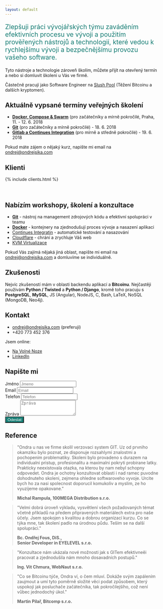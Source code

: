 ```yaml
---
layout: default
---
```


<p style="font-size: 1.5em; color: #157c73 ">
Zlepšuji práci vývojářských týmu zaváděním efektivních procesu ve vývoji a
použitím prověřených nástrojů a technologií, které vedou k rychlejšímu vývoji
a bezpečnějšímu provozu vašeho software.
</p>

Tyto nástroje a technologie zároveň školím, můžete přijít na otevřený termín
a nebo si domluvit školeni u Vás ve firmě.

Částečně pracují jako Software Engineer na [Slush Pool](https://slushpool.com) (Těžení Bitcoinu a dalších kryptomen).

<!--
Pokud se chcete dozvědět víc o tom, co dělám, můžete sledovat můj [blog](/blog), nebo odebírat můj [newsletter](http://go.oxs.cz/skoleni-git-newsletter).
-->

## Aktuálně vypsané termíny veřejných školení

- [__Docker, Compose & Swarm__](https://sedu.cz/terminy/skoleni-dockeru-praha-11-06-2018.html?utm_source=bysika.cz) (pro začátečníky a mírně pokročilé, Praha, 11. - 12. 6. 2018
- [__Git__](https://sedu.cz/terminy/workshop-gitu-pro-zacatecniky-praha-18-06-2018.html?utm_source=bysika.cz) (pro začátečníky a mírně pokročilé) - 18. 6. 2018
- [__Gitlab a Continues Integration__](https://sedu.cz/terminy/gitlab-a-continues-integration-praha-19-06-2018.html?utm_source=bysika.cz) (pro mírně a středně pokročilé) - 19. 6. 2018

Pokud máte zájem o nějaký kurz, napište mi email na <ondrej@ondrejsika.com>

<!--
- [__Docker__](https://sedu.cz/terminy/skoleni-dockeru-praha-22-11-2017.html) (pro začátečníky a mírně pokročilé) - 22. - 23. 11. 2017
- [__Cloudflare__](https://sedu.cz/terminy/clodflare-praha-29-11-2017.html) (pro začátečníky a mírně pokročilé) - 29. 11. 2017
- [Git workshop pro začátečníky](https://sedu.cz/terminy/2017-06-21-workshop-gitu-pro-zacatecniky.html) - 21. 6. 2017
-->

## Klienti

{% include clients.html %}

<div style="height: 20px;"></div>
<style>
.background {
    color: #fff;
    text-align: center;
    background-color: #157c73;
}
</style>


## Nabízím workshopy, školení a konzultace

- [__Git__](https://skoleni-git.cz) - nástroj na management zdrojových kódu a efektivní spolupráci v teamu
- [__Docker__](https://skoleni-docker.cz) - kontejnery na zjednodušují proces vývoje a nasazení aplikaci
- [Continues Integratin](https://sedu.cz/kurzy/continues-integration.html) - automatické testování a nasazování
- [Cloudflare](https://sedu.cz/kurzy/cloudflare.html) - chrání a zrychluje Váš web
- [KVM Virtualizace](https://sedu.cz/kurzy/kvm-virtualizace.html)

Pokud Vás zajímá nějaká jiná oblast, napište mi email na
<ondrej@ondrejsika.com> a domluvíme se individuálně.

## Zkušenosti

Nejvíc zkušeností mám v oblasti backendu aplikací a __Bitcoinu__. Nejčastěji používám __Python / Twisted__ a __Python / Django__, kromě toho pracuju s __PostgreSQL__, __MySQL__, JS (Angular), NodeJS, C, Bash, LaTeX, NoSQL (MongoDB, Neo4j).

<!--
## Přednáším

O všech zmíněných tématech taky občas někde veřejně mluvím. Pokud se
chcete podívat jak moje prezentace vypadají, dají se najít na 
mém [SpeakerDeck](https://speakerdeck.com/ondrejsika). Dále je zde 
většina mých komerčních školení a slidů k nim. Seznam všech 
přednášek včetně zdrojových kódů se dá jednoduše najít 
na [ondrejsika.com/talks](https://ondrejsika.com/talks).
-->


## Kontakt

- <ondrej@ondrejsika.com> (preferuji)
- +420 773 452 376

Jsem online:

- [Na Volné Noze](http://navolnenoze.cz/prezentace/ondrej-sika/)
- [LinkedIn](https://www.linkedin.com/in/ondrejsika)


## Napište mi

<script src='https://www.google.com/recaptcha/api.js'></script>
<form action="https://former.xsika.cz/submit/7/QIdzNqOETQwQlryISrcwIOdDFEpYRBZg/">
  <div class="row">
    <div class="col-md-6">
  <div class="form-group">
    <label for="name">Jméno</label>
    <input type="text" class="form-control" name="name" id="name" placeholder="Jmeno">
  </div>
  </div>
  </div>
  <div class="row">
    <div class="col-md-6">
  <div class="form-group">
    <label for="email">Email</label>
    <input type="email" class="form-control" name="email"  id="email" placeholder="Email">
  </div>
    </div>
    <div class="col-md-6">
  <div class="form-group">
    <label for="phone">Telefon</label>
    <input type="tel" class="form-control" name="phone" id="exampleInputPassword1" placeholder="Telefon">
  </div>
    </div>
  </div>
  <div class="form-group">
    <label for="message">Zpráva</label>
    <textarea class="form-control" name="message" rows="3" placeholder="Zpráva"></textarea>
  </div>
  <div class="form-group">
    <div class="g-recaptcha" data-sitekey="6LdEPxsUAAAAAMhB1wmR-GRfO_KdNWmCcpz7F7RX"></div>
  </div>
  <button type="submit" class="btn btn-default background">Odeslat</button>
</form>


## Reference

> "Ondra u nas ve firme skolil verzovaci system GIT. Uz od prvniho okamziku bylo poznat, ze disponuje rozsahlymi znalostmi a pochopenim problematiky. Skoleni bylo provadeno s durazem na individualni pristup, profesionalitu a maximalni pokryti probirane latky. Prakticky neexistovala otazka, na kterou by nam nebyl schopny odpovedet. Ondra je ochotny konzultovat oblasti i nad ramec puvodne dohodnuteho skoleni, zejmena ohledne softwaroveho vyvoje. Urcite bych ho za nasi spolecnost doporucil komukoliv a myslim, ze ho vyuzijeme opakovane."
>
> __Michal Rampula, 100MEGA Distribution s.r.o.__

> "Velmi dobrá úroveň výkladu, vysvětlení všech požadovaných témat včetně příkladů na předem připravených materiálech extra pro naše účely. Jsem spokojen s kvalitou a dobrou organizací  kurzu. Co se týka mne, tak školení padlo na úrodnou půdu. Teším se na další spolupráci."
>
> __Bc. Ondřej Fous, DiS.,<br> Senior Developer in EYELEVEL s.r.o.__

> "Konzultace nám ukázala nové možnosti jak s GITem efektivneěi pracovat a zjednodušila nám mnoho dosavadních postupů."
>
> __Ing. Vit Chmura, WebNaut s.r.o.__

> "Co se Bitcoinu týče, Ondra ví, o čem mluví. Dokáže svým zapálením zaujmout a umí tyto poměrně složité věci podat způsobem, který uspokojí jak posluchače začátečníka, tak pokročilejšího, což není vůbec jednodochý úkol."
>
> __Martin Pilař, Bitcomp s.r.o.__


<!--
Další reference najdete na mém soukromém webu: [ondrejsika.com/references.html](https://ondrejsika.com/references.html).
-->
